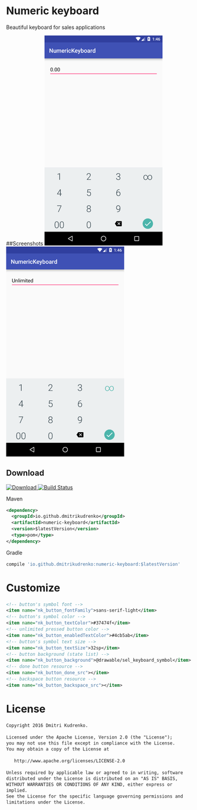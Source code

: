Numeric keyboard
================

Beautiful keyboard for sales applications

##Screenshots
<img src="https://raw.githubusercontent.com/dmitrikudrenko/Numeric-Keyboard/master/media/screenshot_1.png" alt="screenshot 1" width="320">
<img src="https://raw.githubusercontent.com/dmitrikudrenko/Numeric-Keyboard/master/media/screenshot_2.png" alt="screenshot 1" width="320">

Download
--------
[ ![Download](https://api.bintray.com/packages/dmitrikudrenko/maven/Numeric-Keyboard/images/download.svg) ](https://bintray.com/dmitrikudrenko/maven/Numeric-Keyboard/_latestVersion)
[![Build Status](https://travis-ci.org/dmitrikudrenko/Numeric-Keyboard.svg?branch=master)](https://travis-ci.org/dmitrikudrenko/Numeric-Keyboard)

Maven
```xml
<dependency>
  <groupId>io.github.dmitrikudrenko</groupId>
  <artifactId>numeric-keyboard</artifactId>
  <version>$latestVersion</version>
  <type>pom</type>
</dependency>
```

Gradle
```groovy
compile 'io.github.dmitrikudrenko:numeric-keyboard:$latestVersion'
```

Customize
=========
```xml
<!-- button's symbol font -->
<item name="nk_button_fontFamily">sans-serif-light</item>
<!-- button's symbol color -->
<item name="nk_button_textColor">#37474f</item>
<!-- unlimited pressed button color -->
<item name="nk_button_enabledTextColor">#4cb5ab</item>
<!-- button's symbol text size -->
<item name="nk_button_textSize">32sp</item>
<!-- button background (state list) -->
<item name="nk_button_background">@drawable/sel_keyboard_symbol</item>
<!-- done button resource -->
<item name="nk_button_done_src"></item>
<!-- backspace button resource -->
<item name="nk_button_backspace_src"></item>
```

License
=======

    Copyright 2016 Dmitri Kudrenko.

    Licensed under the Apache License, Version 2.0 (the "License");
    you may not use this file except in compliance with the License.
    You may obtain a copy of the License at

       http://www.apache.org/licenses/LICENSE-2.0

    Unless required by applicable law or agreed to in writing, software
    distributed under the License is distributed on an "AS IS" BASIS,
    WITHOUT WARRANTIES OR CONDITIONS OF ANY KIND, either express or implied.
    See the License for the specific language governing permissions and
    limitations under the License.